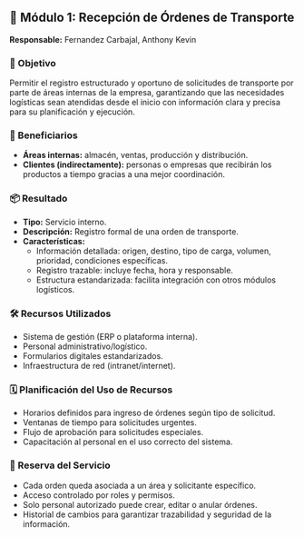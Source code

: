## 🧩 Módulo 1: Recepción de Órdenes de Transporte  
**Responsable:** Fernandez Carbajal, Anthony Kevin  

### 🎯 Objetivo  
Permitir el registro estructurado y oportuno de solicitudes de transporte por parte de áreas internas de la empresa, garantizando que las necesidades logísticas sean atendidas desde el inicio con información clara y precisa para su planificación y ejecución.

### 👥 Beneficiarios  
- **Áreas internas:** almacén, ventas, producción y distribución.  
- **Clientes (indirectamente):** personas o empresas que recibirán los productos a tiempo gracias a una mejor coordinación.

### 📦 Resultado  
- **Tipo:** Servicio interno.  
- **Descripción:** Registro formal de una orden de transporte.  
- **Características:**
  - Información detallada: origen, destino, tipo de carga, volumen, prioridad, condiciones específicas.
  - Registro trazable: incluye fecha, hora y responsable.
  - Estructura estandarizada: facilita integración con otros módulos logísticos.

### 🛠️ Recursos Utilizados  
- Sistema de gestión (ERP o plataforma interna).  
- Personal administrativo/logístico.  
- Formularios digitales estandarizados.  
- Infraestructura de red (intranet/internet).

### 🗓️ Planificación del Uso de Recursos  
- Horarios definidos para ingreso de órdenes según tipo de solicitud.  
- Ventanas de tiempo para solicitudes urgentes.  
- Flujo de aprobación para solicitudes especiales.  
- Capacitación al personal en el uso correcto del sistema.

### 🔐 Reserva del Servicio  
- Cada orden queda asociada a un área y solicitante específico.  
- Acceso controlado por roles y permisos.  
- Solo personal autorizado puede crear, editar o anular órdenes.  
- Historial de cambios para garantizar trazabilidad y seguridad de la información.
